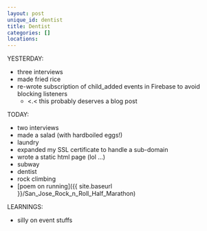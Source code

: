 ```yaml
---
layout: post
unique_id: dentist
title: Dentist
categories: []
locations: 
---
```


YESTERDAY:
* three interviews
* made fried rice
* re-wrote subscription of child_added events in Firebase to avoid blocking listeners
  * <.< this probably deserves a blog post

TODAY:
* two interviews
* made a salad (with hardboiled eggs!)
* laundry
* expanded my SSL certificate to handle a sub-domain
* wrote a static html page (lol ...)
* subway
* dentist
* rock climbing
* [poem on running]({{ site.baseurl }}/San_Jose_Rock_n_Roll_Half_Marathon)

LEARNINGS:
* silly on event stuffs
